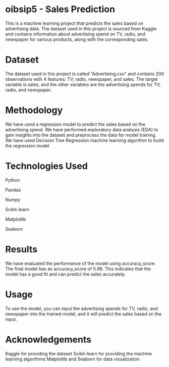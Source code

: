 # oibsip5 - Sales Prediction
This is a machine learning project that predicts the sales based on advertising data. The dataset used in this project is sourced from Kaggle and contains information about advertising spend on TV, radio, and newspaper for various products, along with the corresponding sales.

# Dataset
The dataset used in this project is called "Advertising.csv" and contains 200 observations with 4 features: TV, radio, newspaper, and sales. The target variable is sales, and the other variables are the advertising spends for TV, radio, and newspaper.

# Methodology
We have used a regression model to predict the sales based on the advertising spend. We have performed exploratory data analysis (EDA) to gain insights into the dataset and preprocess the data for model training. We have used Decision Tree Regression machine learning algorithm to build the regression model

# Technologies Used
Python

Pandas

Numpy

Scikit-learn

Matplotlib

Seaborn

# Results
We have evaluated the performance of the model using accuracy_score. The final model has an accuracy_score of 0.96. This indicates that the model has a good fit and can predict the sales accurately.

# Usage
To use the model, you can input the advertising spends for TV, radio, and newspaper into the trained model, and it will predict the sales based on the input.

# Acknowledgements
Kaggle for providing the dataset
Scikit-learn for providing the machine learning algorithms
Matplotlib and Seaborn for data visualization
